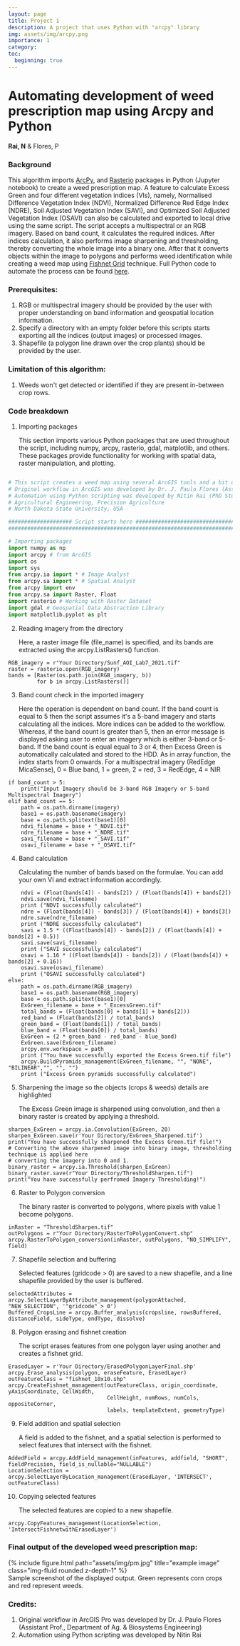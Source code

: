 ```yaml
---
layout: page
title: Project 1
description: A project that uses Python with "arcpy" library
img: assets/img/arcpy.png
importance: 1
category:
toc:
  beginning: true
---
```


# Automating development of weed prescription map using Arcpy and Python
<b>Rai, N</b> & Flores, P

### Background

This algorithm imports [ArcPy](https://pro.arcgis.com/en/pro-app/latest/arcpy/get-started/a-quick-tour-of-arcpy.htm), and [Rasterio](https://rasterio.readthedocs.io/en/stable/index.html) packages in Python (Jupyter notebook) to create a weed prescription map. A feature to calculate Excess Green and four different vegetation indices (VIs), namely, Normalised Difference Vegetation Index (NDVI), Normalized Difference Red Edge Index (NDRE), Soil Adjusted Vegetation Index (SAVI), and Optimized Soil Adjusted Vegetation Index (OSAVI) can also be calculated and exported to local drive using the same script. The script accepts a multispectral or an RGB imagery. Based on band count, it calculates the required indices. After indices calculation, it also performs image sharpening and thresholding, thereby converting the whole image into a binary one. After that it converts objects within the image to polygons and performs weed identification while creating a weed map using [Fishnet Grid](https://pro.arcgis.com/en/pro-app/latest/tool-reference/data-management/create-fishnet.htm) technique. Full Python code to automate the process can be found [here](https://github.com/nitin-dominic/Automating-development-of-weed-prescription-map-using-Arcpy-and-Python/blob/main/WeedMappingScript.py).

### Prerequisites:

1. RGB or multispectral imagery should be provided by the user with proper understanding on band information and geospatial location information.
2. Specify a directory with an empty folder before this scripts starts exporting all the indices (output images) or processed images.
3. Shapefile (a polygon line drawn over the crop plants) should be provided by the user.

### Limitation of this algorithm:

1. Weeds won't get detected or identified if they are present in-between crop rows.

### Code breakdown

1. Importing packages 

   This section imports various Python packages that are used throughout the script, including numpy, arcpy, rasterio, gdal, matplotlib, and others. These packages provide functionality for working with spatial data, raster manipulation, and plotting.

```Python

# This script creates a weed map using several ArcGIS tools and a bit of Image Processing. 
# Original workflow in ArcGIS was developed by Dr. J. Paulo Flores (Assistant Prof. at NDSU)
# Automation using Python scripting was developed by Nitin Rai (PhD Student)
# Agricultural Engineering, Precision Agriculture
# North Dakota State University, USA

#################### Script starts here ########################################################################
################################################################################################################

# Importing packages
import numpy as np
import arcpy # from ArcGIS 
import os
import sys
from arcpy.ia import * # Image Analyst
from arcpy.sa import * # Spatial Analyst
from arcpy import env 
from arcpy.sa import Raster, Float
import rasterio # Working with Raster Dataset
import gdal # Geospatial Data Abstraction Library
import matplotlib.pyplot as plt
```
2. Reading imagery from the directory

    Here, a raster image file (file_name) is specified, and its bands are extracted using the arcpy.ListRasters() function.

```
RGB_imagery = r"Your Directory/Sunf_AOI_Lab7_2021.tif"
raster = rasterio.open(RGB_imagery)
bands = [Raster(os.path.join(RGB_imagery, b))
         for b in arcpy.ListRasters()]
```

3. Band count check in the imported imagery

   Here the operation is dependent on band count. If the band count is equal to 5 then the script assumes it's a 5-band imagery and starts calculating all the indices. More indices can be added to the workflow. 
Whereas, if the band count is greater than 5, then an error message is displayed asking user to enter an imagery which is either 3-band or 5-band. If the band count is equal equal to 3 or 4, then Excess Green is automatically calculated and stored to the HDD. As in array function, the index starts from 0 onwards. For a multispectral imagery (RedEdge MicaSense), 0  = Blue band, 1 = green, 2 = red, 3 = RedEdge, 4 = NIR

```
if band_count > 5:
    print("Input Imagery should be 3-band RGB Imagery or 5-band Multispectral Imagery")
elif band_count == 5:
    path = os.path.dirname(imagery)
    base1 = os.path.basename(imagery)
    base = os.path.splitext(base1)[0]
    ndvi_filename = base + "_NDVI.tif"
    ndre_filename = base + "_NDRE.tif"
    savi_filename = base + "_SAVI.tif"
    osavi_filename = base + "_OSAVI.tif"
```

4. Band calculation  

   Calculating the number of bands based on the formulae. You can add your own VI and extract information accordingly.

```
    ndvi = (Float(bands[4]) - bands[2]) / (Float(bands[4]) + bands[2]) 
    ndvi.save(ndvi_filename)
    print ("NDVI successfully calculated")
    ndre = (Float(bands[4]) - bands[3]) / (Float(bands[4]) + bands[3]) 
    ndre.save(ndre_filename)
    print ("NDRE successfully calculated")
    savi = 1.5 * ((Float(bands[4]) - bands[2]) / (Float(bands[4]) + bands[2] + 0.5))
    savi.save(savi_filename)
    print ("SAVI successfully calculated")
    osavi = 1.16 * ((Float(bands[4]) - bands[2]) / (Float(bands[4]) + bands[2] + 0.16))
    osavi.save(osavi_filename)
    print ("OSAVI successfully calculated")
else:
    path = os.path.dirname(RGB_imagery)
    base1 = os.path.basename(RGB_imagery)
    base = os.path.splitext(base1)[0]
    ExGreen_filename = base + "_ExcessGreen.tif"
    total_bands = (Float(bands[0] + bands[1] + bands[2]))
    red_band = (Float(bands[2]) / total_bands)
    green_band = (Float(bands[1]) / total_bands)
    blue_band = (Float(bands[0]) / total_bands)
    ExGreen = (2 * green_band - red_band - blue_band)
    ExGreen.save(ExGreen_filename)
    arcpy.env.workspace = path
    print ("You have successfully exported the Excess Green.tif file")
    arcpy.BuildPyramids_management(ExGreen_filename, "", "NONE", "BILINEAR","", "", "")
    print ("Excess Green pyramids successfully calculated")
```

5. Sharpening the image so the objects (crops & weeds) details are highlighted

    The Excess Green image is sharpened using convolution, and then a binary raster is created by applying a threshold.

```
sharpen_ExGreen = arcpy.ia.Convolution(ExGreen, 20)
sharpen_ExGreen.save(r'Your Directory/ExGreen_Sharpened.tif')
print("You have successfully sharpened the Excess Green.tif file!")
# Converting the above sharpened image into binary image, thresholding technique is applied here 
# converting the imagery into 0 and 1.
binary_raster = arcpy.ia.Threshold(sharpen_ExGreen)
binary_raster.save(r"Your Directory/ThresholdSharpen.tif")
print("You have successfully perfromed Imagery Thresholding!")
```

6. Raster to Polygon conversion

   The binary raster is converted to polygons, where pixels with value 1 become polygons.
```
inRaster = "ThresholdSharpen.tif"
outPolygons = r"Your Directory/RasterToPolygonConvert.shp"
arcpy.RasterToPolygon_conversion(inRaster, outPolygons, "NO_SIMPLIFY", field)
```

7. Shapefile selection and buffering

   Selected features (gridcode > 0) are saved to a new shapefile, and a line shapefile provided by the user is buffered.

```
selectedAttributes = arcpy.SelectLayerByAttribute_management(polygonAttached, "NEW_SELECTION", '"gridcode" > 0')
Buffered_CropsLine = arcpy.Buffer_analysis(cropsline, rowsBuffered, distanceField, sideType, endType, dissolve)
```

8. Polygon erasing and fishnet creation

   The script erases features from one polygon layer using another and creates a fishnet grid.

```
ErasedLayer = r'Your Directory/ErasedPolygonLayerFinal.shp'
arcpy.Erase_analysis(polygon, eraseFeature, ErasedLayer)
outFeatureClass = "fishnet_10x10.shp"
arcpy.CreateFishnet_management(outFeatureClass, origin_coordinate, yAxisCoordinate, CellWidth,
                               CellHeight, numRows, numCols, oppositeCorner,
                               labels, templateExtent, geometryType)
```

9. Field addition and spatial selection

   A field is added to the fishnet, and a spatial selection is performed to select features that intersect with the fishnet.

```
AddedField = arcpy.AddField_management(inFeatures, addfield, "SHORT", fieldPrecision, field_is_nullable="NULLABLE")
LocationSelection = arcpy.SelectLayerByLocation_management(ErasedLayer, 'INTERSECT', outFeatureClass)
```

10. Copying selected features

    The selected features are copied to a new shapefile.

```
arcpy.CopyFeatures_management(LocationSelection, 'IntersectFishnetwithErasedLayer')
```

### Final output of the developed weed prescription map: 

<div class="row">
    <div class="col-sm mt-3 mt-md-0">
        {% include figure.html path="assets/img/pm.jpg" title="example image" class="img-fluid rounded z-depth-1" %}
    </div>
</div>
<div class="caption">
    Sample screenshot of the displayed output. Green represents corn crops and red represent weeds.
</div>

### Credits:

1. Original workflow in ArcGIS Pro was developed by Dr. J. Paulo Flores (Assistant Prof., Department of Ag. & Biosystems Engineering)
2. Automation using Python scripting was developed by Nitin Rai
